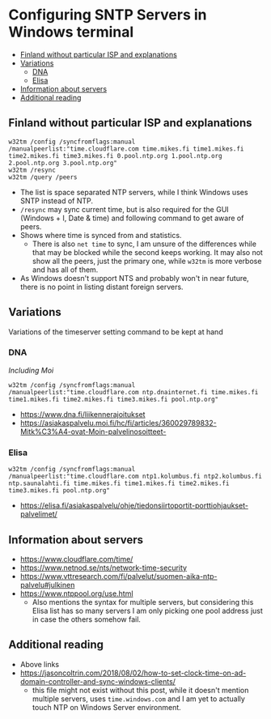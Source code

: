 # Configuring SNTP Servers in Windows terminal

<!-- editorconfig-checker-disable -->
<!-- prettier-ignore-start -->

<!-- START doctoc generated TOC please keep comment here to allow auto update -->
<!-- DON'T EDIT THIS SECTION, INSTEAD RE-RUN doctoc TO UPDATE -->

- [Finland without particular ISP and explanations](#finland-without-particular-isp-and-explanations)
- [Variations](#variations)
  - [DNA](#dna)
  - [Elisa](#elisa)
- [Information about servers](#information-about-servers)
- [Additional reading](#additional-reading)

<!-- END doctoc generated TOC please keep comment here to allow auto update -->

<!-- prettier-ignore-end -->
<!-- editorconfig-checker-enable -->

## Finland without particular ISP and explanations

```
w32tm /config /syncfromflags:manual /manualpeerlist:"time.cloudflare.com time.mikes.fi time1.mikes.fi time2.mikes.fi time3.mikes.fi 0.pool.ntp.org 1.pool.ntp.org 2.pool.ntp.org 3.pool.ntp.org"
w32tm /resync
w32tm /query /peers
```

- The list is space separated NTP servers, while I think Windows uses SNTP instead
  of NTP.
- `/resync` may sync current time, but is also required for the GUI
  (Windows + I, Date & time) and following command to get aware of peers.
- Shows where time is synced from and statistics.
  - There is also `net time` to sync, I am unsure of the differences while
    that may be blocked while the second keeps working. It may also not
    show all the peers, just the primary one, while `w32tm` is more verbose
    and has all of them.
- As Windows doesn't support NTS and probably won't in near future, there is
  no point in listing distant foreign servers.

## Variations

Variations of the timeserver setting command to be kept at hand

### DNA

_Including Moi_

```
w32tm /config /syncfromflags:manual /manualpeerlist:"time.cloudflare.com ntp.dnainternet.fi time.mikes.fi time1.mikes.fi time2.mikes.fi time3.mikes.fi pool.ntp.org"
```

- https://www.dna.fi/liikennerajoitukset
- https://asiakaspalvelu.moi.fi/hc/fi/articles/360029789832-Mitk%C3%A4-ovat-Moin-palvelinosoitteet-

### Elisa

```
w32tm /config /syncfromflags:manual /manualpeerlist:"time.cloudflare.com ntp1.kolumbus.fi ntp2.kolumbus.fi ntp.saunalahti.fi time.mikes.fi time1.mikes.fi time2.mikes.fi time3.mikes.fi pool.ntp.org"
```

- https://elisa.fi/asiakaspalvelu/ohje/tiedonsiirtoportit-porttiohjaukset-palvelimet/

## Information about servers

- https://www.cloudflare.com/time/
- https://www.netnod.se/nts/network-time-security
- https://www.vttresearch.com/fi/palvelut/suomen-aika-ntp-palvelu#julkinen
- https://www.ntppool.org/use.html
  - Also mentions the syntax for multiple servers, but considering this Elisa
    list has so many servers I am only picking one pool address just in case
    the others somehow fail.

## Additional reading

- Above links
- https://jasoncoltrin.com/2018/08/02/how-to-set-clock-time-on-ad-domain-controller-and-sync-windows-clients/
  - this file might not exist without this post, while it doesn't mention
    multiple servers, uses `time.windows.com` and I am yet to actually touch
    NTP on Windows Server environment.

